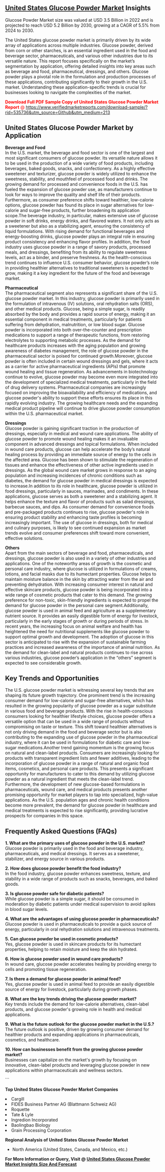 <h2><a href="https://www.verifiedmarketreports.com/download-sample/?rid=535736&amp;utm_source=Github&amp;utm_medium=213" target="_blank">United States Glucose Powder Market</a> Insights</h2><p>Glucose Powder Market size was valued at USD 3.5 Billion in 2022 and is projected to reach USD 5.2 Billion by 2030, growing at a CAGR of 5.5% from 2024 to 2030.</p><p><p>The United States glucose powder market is primarily driven by its wide array of applications across multiple industries. Glucose powder, derived from corn or other starches, is an essential ingredient used in the food and beverage sector, pharmaceuticals, and various other industries due to its versatile nature. This report focuses specifically on the market’s segmentation by application, offering detailed insights into key areas such as beverage and food, pharmaceutical, dressings, and others. Glucose powder plays a pivotal role in the formulation and production processes of these applications, contributing significantly to their growth in the U.S. market. Understanding these application-specific trends is crucial for businesses looking to navigate the complexities of the market. <p><span class=""><span style="color: #ff0000;"><strong>Download Full PDF Sample Copy of United States Glucose Powder Market Report</strong> @ </span><a href="https://www.verifiedmarketreports.com/download-sample/?rid=535736&amp;utm_source=Github&amp;utm_medium=213" target="_blank">https://www.verifiedmarketreports.com/download-sample/?rid=535736&amp;utm_source=Github&amp;utm_medium=213</a></span></p></p><h2>United States Glucose Powder Market by Application</h2><p><strong>Beverage and Food</strong><br> In the U.S. market, the beverage and food sector is one of the largest and most significant consumers of glucose powder. Its versatile nature allows it to be used in the production of a wide variety of food products, including beverages, baked goods, snacks, and confectionery. As a highly effective sweetener and texturizer, glucose powder is widely utilized to enhance the sweetness, stability, and mouthfeel of processed food and drinks. The growing demand for processed and convenience foods in the U.S. has fueled the expansion of glucose powder use, as manufacturers continue to look for ways to improve the quality and shelf life of their products. Furthermore, as consumer preference shifts toward healthier, low-calorie options, glucose powder has found its place in sugar alternatives for low-calorie and sugar-free products, further broadening its application scope.The beverage industry, in particular, makes extensive use of glucose powder in soft drinks, energy drinks, and flavored waters. It not only acts as a sweetener but also as a stabilizing agent, ensuring the consistency of liquid formulations. With rising demand for functional beverages and energy-boosting drinks, glucose powder plays an integral role in ensuring product consistency and enhancing flavor profiles. In addition, the food industry uses glucose powder in a range of savory products, processed meals, and dressings, benefiting from its ability to regulate sweetness levels, act as a binder, and preserve freshness. As the health-conscious trend continues to influence U.S. consumer behavior, glucose powder’s role in providing healthier alternatives to traditional sweeteners is expected to grow, making it a key ingredient for the future of the food and beverage market.<p><strong>Pharmaceutical</strong><br> The pharmaceutical segment also represents a significant share of the U.S. glucose powder market. In this industry, glucose powder is primarily used in the formulation of intravenous (IV) solutions, oral rehydration salts (ORS), and other medical products. Glucose, being a simple sugar, is readily absorbed by the body and provides a rapid source of energy, making it an essential component in medical treatments, particularly for patients suffering from dehydration, malnutrition, or low blood sugar. Glucose powder is incorporated into both over-the-counter and prescription medications to support a range of therapeutic functions, from restoring electrolytes to supporting metabolic processes. As the demand for healthcare products increases with the aging population and growing awareness of diabetes management, the role of glucose powder in the pharmaceutical sector is poised for continued growth.Moreover, glucose powder is often included in certain wound dressings and gels, where it acts as a carrier for active pharmaceutical ingredients (APIs) that promote wound healing and tissue regeneration. As advancements in biotechnology continue to evolve, glucose powder may become even more integrated into the development of specialized medical treatments, particularly in the field of drug delivery systems. Pharmaceutical companies are increasingly focused on improving the bioavailability and efficiency of medications, and glucose powder's ability to support these efforts ensures its place in this rapidly evolving industry. The growing healthcare needs and the expanding medical product pipeline will continue to drive glucose powder consumption within the U.S. pharmaceutical market.<p><strong>Dressings</strong><br> Glucose powder is gaining significant traction in the production of dressings, especially in medical and wound care applications. The ability of glucose powder to promote wound healing makes it an invaluable component in advanced dressings and topical formulations. When included in wound care products, glucose can help accelerate the body’s natural healing process by providing an immediate source of energy to the cells in the affected area. Glucose has been shown to stimulate the regeneration of tissues and enhance the effectiveness of other active ingredients used in dressings. As the global wound care market grows in response to an aging population and increasing incidences of chronic conditions such as diabetes, the demand for glucose powder in medical dressings is expected to increase.In addition to its role in healthcare, glucose powder is utilized in food dressings, particularly in sauces, marinades, and condiments. In these applications, glucose serves as both a sweetener and a stabilizing agent. It helps enhance the texture and flavor of products such as salad dressings, barbecue sauces, and dips. As consumer demand for convenience foods and pre-packaged products continues to rise, glucose powder's role in ensuring product stability and enhancing taste profiles is becoming increasingly important. The use of glucose in dressings, both for medical and culinary purposes, is likely to see continued expansion as market trends evolve and consumer preferences shift toward more convenient, effective solutions.<p><strong>Others</strong><br> Apart from the main sectors of beverage and food, pharmaceuticals, and dressings, glucose powder is also used in a variety of other industries and applications. One of the noteworthy areas of growth is the cosmetic and personal care industry, where glucose is utilized in formulations of creams, lotions, and facial masks due to its humectant properties. Glucose helps to maintain moisture balance in the skin by attracting water from the air and preventing dehydration. With increasing consumer interest in natural and effective skincare products, glucose powder is being incorporated into a wide range of cosmetic products that cater to this demand. The growing preference for non-toxic, skin-friendly ingredients is expected to propel the demand for glucose powder in the personal care segment.Additionally, glucose powder is used in animal feed and agriculture as a supplementary nutrient source. It provides an easily digestible form of energy for livestock, particularly in the early stages of growth or during periods of stress. In recent years, the increasing focus on animal welfare and health has heightened the need for nutritional supplements like glucose powder to support optimal growth and development. The adoption of glucose in this sector is anticipated to rise with the expansion of sustainable farming practices and increased awareness of the importance of animal nutrition. As the demand for clean-label and natural products continues to rise across various industries, glucose powder’s application in the “others” segment is expected to see considerable growth.<h2>Key Trends and Opportunities</h2><p>The U.S. glucose powder market is witnessing several key trends that are shaping its future growth trajectory. One prominent trend is the increasing consumer demand for low-calorie and sugar-free alternatives, which has resulted in the growing popularity of glucose powder as a sugar substitute in various food and beverage products. With the rise in health-conscious consumers looking for healthier lifestyle choices, glucose powder offers a versatile option that can be used in a wide range of products without compromising on taste or texture. This shift toward healthier alternatives is not only driving demand in the food and beverage sector but is also contributing to the expanding use of glucose powder in the pharmaceutical industry, where it can be used in formulations for diabetic care and low-sugar medications.Another trend gaining momentum is the growing focus on natural and clean-label products. Consumers are increasingly looking for products with transparent ingredient lists and fewer additives, leading to the incorporation of glucose powder in a range of natural and organic food items, cosmetics, and personal care products. This presents a significant opportunity for manufacturers to cater to this demand by utilizing glucose powder as a natural ingredient that meets the clean-label trend. Furthermore, the development of new glucose-based formulations in pharmaceuticals, wound care, and medical products presents another promising opportunity for market players to tap into specialized, high-value applications. As the U.S. population ages and chronic health conditions become more prevalent, the demand for glucose powder in healthcare and medical treatments is expected to rise significantly, providing lucrative prospects for companies in this space.<h2>Frequently Asked Questions (FAQs)</h2><p><strong>1. What are the primary uses of glucose powder in the U.S. market?</strong><br> Glucose powder is primarily used in the food and beverage industry, pharmaceuticals, and medical dressings. It serves as a sweetener, stabilizer, and energy source in various products.</p><p><strong>2. How does glucose powder benefit the food industry?</strong><br> In the food industry, glucose powder enhances sweetness, texture, and stability in a wide range of products such as snacks, beverages, and baked goods.</p><p><strong>3. Is glucose powder safe for diabetic patients?</strong><br> While glucose powder is a simple sugar, it should be consumed in moderation by diabetic patients under medical supervision to avoid spikes in blood sugar levels.</p><p><strong>4. What are the advantages of using glucose powder in pharmaceuticals?</strong><br> Glucose powder is used in pharmaceuticals to provide a quick source of energy, particularly in oral rehydration solutions and intravenous treatments.</p><p><strong>5. Can glucose powder be used in cosmetic products?</strong><br> Yes, glucose powder is used in skincare products for its humectant properties, helping to retain moisture and keep the skin hydrated.</p><p><strong>6. How is glucose powder used in wound care products?</strong><br> In wound care, glucose powder accelerates healing by providing energy to cells and promoting tissue regeneration.</p><p><strong>7. Is there a demand for glucose powder in animal feed?</strong><br> Yes, glucose powder is used in animal feed to provide an easily digestible source of energy for livestock, particularly during growth phases.</p><p><strong>8. What are the key trends driving the glucose powder market?</strong><br> Key trends include the demand for low-calorie alternatives, clean-label products, and glucose powder's growing role in health and medical applications.</p><p><strong>9. What is the future outlook for the glucose powder market in the U.S.?</strong><br> The future outlook is positive, driven by growing consumer demand for healthier products and expanding applications in pharmaceuticals, cosmetics, and healthcare.</p><p><strong>10. How can businesses benefit from the growing glucose powder market?</strong><br> Businesses can capitalize on the market's growth by focusing on innovative, clean-label products and leveraging glucose powder in new applications within pharmaceuticals and wellness sectors.</p>```</p><p><strong>Top United States Glucose Powder Market Companies</strong></p><div data-test-id=""><p><li>Cargill</li><li> FIDES Business Partner AG (Blattmann Schweiz AG)</li><li> Roquette</li><li> Tate & Lyle</li><li> Ingredion Incorporated</li><li> Baolingbao Biology</li><li> Grain Processing Corporation</li></p><div><strong>Regional Analysis of&nbsp;United States Glucose Powder Market</strong></div><ul><li dir="ltr"><p dir="ltr">North America&nbsp;(United States, Canada, and Mexico, etc.)</p></li></ul><p><strong>For More Information or Query, Visit @&nbsp;</strong><strong><a href="https://www.verifiedmarketreports.com/product/glucose-powder-market/?utm_source=Github&amp;utm_medium=213" target="_blank">United States Glucose Powder Market Insights Size And Forecast</a></strong></p></div>
